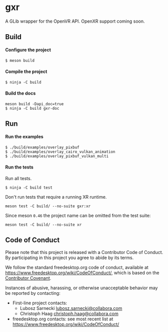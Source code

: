 gxr
===

A GLib wrapper for the OpenVR API. OpenXR support coming soon.

## Build

#### Configure the project
```
$ meson build
```

#### Compile the project
```
$ ninja -C build
```

#### Build the docs
```
meson build -Dapi_doc=true
$ ninja -C build gxr-doc
```

## Run

#### Run the examples
```
$ ./build/examples/overlay_pixbuf
$ ./build/examples/overlay_cairo_vulkan_animation
$ ./build/examples/overlay_pixbuf_vulkan_multi
```

#### Run the tests
Run all tests.
```
$ ninja -C build test
```

Don't run tests that require a running XR runtime.
```
meson test -C build/ --no-suite gxr:xr
```

Since meson `0.46` the project name can be omitted from the test suite:
```
meson test -C build/ --no-suite xr

```

## Code of Conduct

Please note that this project is released with a Contributor Code of Conduct.
By participating in this project you agree to abide by its terms.

We follow the standard freedesktop.org code of conduct,
available at <https://www.freedesktop.org/wiki/CodeOfConduct/>,
which is based on the [Contributor Covenant](https://www.contributor-covenant.org).

Instances of abusive, harassing, or otherwise unacceptable behavior may be
reported by contacting:

* First-line project contacts:
  * Lubosz Sarnecki <lubosz.sarnecki@collabora.com>
  * Christoph Haag <christoph.haag@collabora.com>
* freedesktop.org contacts: see most recent list at <https://www.freedesktop.org/wiki/CodeOfConduct/>

